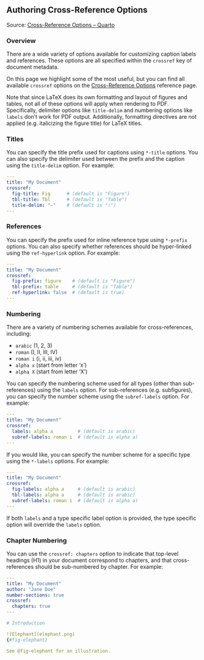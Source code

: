 ## Authoring Cross-Reference Options

Source: [Cross-Reference Options – Quarto](https://quarto.org/docs/authoring/cross-reference-options.html)

### Overview

There are a wide variety of options available for customizing caption labels and references. These options are all specified within the `crossref` key of document metadata.

On this page we highlight some of the most useful, but you can find all available `crossref` options on the [Cross-Reference Options](https://quarto.org/docs/reference/metadata/crossref.html) reference page.

Note that since LaTeX does its own formatting and layout of figures and tables, not all of these options will apply when rendering to PDF. Specifically, delimiter options like `title-delim` and numbering options like `labels` don’t work for PDF output. Additionally, formatting directives are not applied (e.g. italicizing the figure title) for LaTeX titles.

### Titles

You can specify the title prefix used for captions using `*-title` options. You can also specify the delimiter used between the prefix and the caption using the `title-delim` option. For example:

```yaml
---
title: "My Document"
crossref:
  fig-title: Fig      # (default is "Figure")
  tbl-title: Tbl      # (default is "Table")
  title-delim: "—"    # (default is ":")
---
```

### References

You can specify the prefix used for inline reference type using `*-prefix` options. You can also specify whether references should be hyper-linked using the `ref-hyperlink` option. For example:

```yaml
---
title: "My Document"
crossref:
  fig-prefix: figure    # (default is "Figure")
  tbl-prefix: table     # (default is "Table")
  ref-hyperlink: false  # (default is true)
---
```

### Numbering

There are a variety of numbering schemes available for cross-references, including:

*   `arabic` (1, 2, 3)
*   `roman` (I, II, III, IV)
*   `roman i` (i, ii, iii, iv)
*   `alpha x` (start from letter ‘x’)
*   `alpha X` (start from letter ‘X’)

You can specify the numbering scheme used for all types (other than sub-references) using the `labels` option. For sub-references (e.g. subfigures), you can specify the number scheme using the `subref-labels` option. For example:

```yaml
---
title: "My Document"
crossref:
  labels: alpha a         # (default is arabic)
  subref-labels: roman i  # (default is alpha a)
---
```

If you would like, you can specify the number scheme for a specific type using the `*-labels` options. For example:

```yaml
---
title: "My Document"
crossref:
  fig-labels: alpha a     # (default is arabic)
  tbl-labels: alpha a     # (default is arabic)
  subref-labels: roman i  # (default is alpha a)
---
```

If both `labels` and a type specific label option is provided, the type specific option will override the `labels` option.

### Chapter Numbering

You can use the `crossref: chapters` option to indicate that top-level headings (H1) in your document correspond to chapters, and that cross-references should be sub-numbered by chapter. For example:

```yaml
---
title: "My Document"
author: "Jane Doe"
number-sections: true
crossref:
  chapters: true
---

# Introduction

![Elephant](elephant.png)
{#fig-elephant}

See @fig-elephant for an illustration.
```

